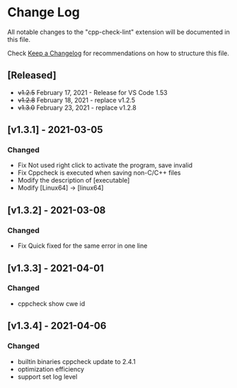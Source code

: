 # Change Log

All notable changes to the "cpp-check-lint" extension will be documented in this file.

Check [Keep a Changelog](http://keepachangelog.com/) for recommendations on how to structure this file.

## [Released]

- ~~v1.2.5~~  February 17, 2021 - Release for VS Code 1.53
- ~~v1.2.8~~ February 18, 2021 - replace v1.2.5
- ~~v1.3.0~~ February 23, 2021 - replace v1.2.8
## [v1.3.1] - 2021-03-05
### Changed
- Fix Not used right click to activate the program, save invalid
- Fix Cppcheck is executed when saving non-C/C++ files
- Modify the description of [executable]
- Modify [Linux64] -> [linux64] 

## [v1.3.2] - 2021-03-08
### Changed
- Fix Quick fixed for the same error in one line

## [v1.3.3] - 2021-04-01
### Changed
- cppcheck show cwe id

## [v1.3.4] - 2021-04-06
### Changed
- builtin binaries cppcheck update to 2.4.1
- optimization efficiency
- support set log level